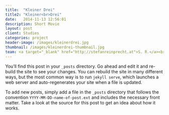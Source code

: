 ```yaml
---
title:  "Kleiner Drei"
title2: "Kleiner<br>Drei"
date:   2014-11-13 12:56:01
description: Short Movie
layout: post
client: Studies
categories: project
header-image: /images/kleinerdrei.jpg
thumbnail: /images/kleinerdrei-thumbnail.jpg
team: <a target="_blank" href="http://stefanreinprecht.at">S. R.</a><br><a target="_blank" href="http://www.tina-bauer.com">Tina Bauer</a><br><a target="_blank" href="http://stefanreinprecht.at">Julia Egger</a>
---
```

You’ll find this post in your `_posts` directory. Go ahead and edit it and re-build the site to see your changes. You can rebuild the site in many different ways, but the most common way is to run `jekyll serve`, which launches a web server and auto-regenerates your site when a file is updated.

To add new posts, simply add a file in the `_posts` directory that follows the convention `YYYY-MM-DD-name-of-post.ext` and includes the necessary front matter. Take a look at the source for this post to get an idea about how it works.
